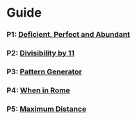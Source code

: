 # Guide

### P1: [Deficient, Perfect and Abundant](P1.py)

### P2: [Divisibility by 11](P2.py)

### P3: [Pattern Generator](P3.py)

### P4: [When in Rome](P4.py)

### P5: [Maximum Distance](P5.py)
